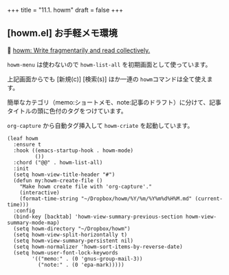 +++
title = "11.1. howm"
draft = false
+++

## [howm.el] お手軽メモ環境
🔗 [howm: Write fragmentarily and read collectively.](https://howm.osdn.jp/) 

`howm-menu` は使わないので `howm-list-all` を初期画面として使っています。

上記画面からでも [新規(c)] [検索(s)] ほか一連の `howm`コマンドは全て使えます。

簡単なカテゴリ（memo:ショートメモ、note:記事のドラフト）に分けて、記事タイトルの頭に色付のタグをつけています。

`org-capture` から自動タグ挿入して `howm-criate` を起動しています。

```elisp
(leaf howm
  :ensure t
  :hook ((emacs-startup-hook . howm-mode)
         ())
  :chord ("@@" . howm-list-all)
  :init
  (setq howm-view-title-header "#")
  (defun my:howm-create-file ()
    "Make howm create file with 'org-capture'."
    (interactive)
    (format-time-string "~/Dropbox/howm/%Y/%m/%Y%m%d%H%M.md" (current-time)))
  :config
  (bind-key [backtab] 'howm-view-summary-previous-section howm-view-summary-mode-map)
  (setq howm-directory "~/Dropbox/howm")
  (setq howm-view-split-horizontally t)
  (setq howm-view-summary-persistent nil)
  (setq howm-normalizer 'howm-sort-items-by-reverse-date)
  (setq howm-user-font-lock-keywords
		'(("memo:" . (0 'gnus-group-mail-3))
		  ("note:" . (0 'epa-mark)))))
```
